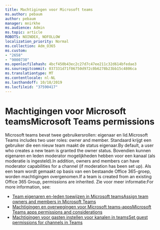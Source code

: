 ```yaml
---
title: Machtigingen voor Microsoft teams
ms.author: pebaum
author: pebaum
manager: mnirkhe
ms.audience: Admin
ms.topic: article
ROBOTS: NOINDEX, NOFOLLOW
localization_priority: Normal
ms.collection: Adm_O365
ms.custom:
- "2658"
- "9000730"
ms.openlocfilehash: 4bcf450b43ec2c27d7c47ee211c32d614bfedae3
ms.sourcegitcommit: 037331d71f06750d972c0b6278b23bb15c4806ca
ms.translationtype: MT
ms.contentlocale: nl-NL
ms.lasthandoff: 10/18/2019
ms.locfileid: "37590417"
---
```

# <a name="microsoft-teams-permissions"></a><span data-ttu-id="47e7a-102">Machtigingen voor Microsoft teams</span><span class="sxs-lookup"><span data-stu-id="47e7a-102">Microsoft Teams permissions</span></span>

<span data-ttu-id="47e7a-103">Microsoft teams bevat twee gebruikersrollen: eigenaar en lid.</span><span class="sxs-lookup"><span data-stu-id="47e7a-103">Microsoft Teams includes two user roles: owner and member.</span></span> <span data-ttu-id="47e7a-104">Standaard krijgt een gebruiker die een nieuw team maakt de status eigenaar.</span><span class="sxs-lookup"><span data-stu-id="47e7a-104">By default, a user who creates a new team is granted the owner status.</span></span> <span data-ttu-id="47e7a-105">Bovendien kunnen eigenaren en leden moderator mogelijkheden hebben voor een kanaal (als moderatie is ingesteld).</span><span class="sxs-lookup"><span data-stu-id="47e7a-105">In addition, owners and members can have moderator capabilities for a channel (if moderation has been set up).</span></span> <span data-ttu-id="47e7a-106">Als een team wordt gemaakt op basis van een bestaande Office 365-groep, worden machtigingen overgenomen.</span><span class="sxs-lookup"><span data-stu-id="47e7a-106">If a team is created from an existing Office 365 Group, permissions are inherited.</span></span> <span data-ttu-id="47e7a-107">Zie voor meer informatie:</span><span class="sxs-lookup"><span data-stu-id="47e7a-107">For more information, see:</span></span>

- [<span data-ttu-id="47e7a-108">Team eigenaren en-leden toewijzen in Microsoft teams</span><span class="sxs-lookup"><span data-stu-id="47e7a-108">Assign team owners and members in Microsoft Teams</span></span>](https://docs.microsoft.com/microsoftteams/assign-roles-permissions)
- [<span data-ttu-id="47e7a-109">Machtigingen en overwegingen voor Microsoft teams-apps</span><span class="sxs-lookup"><span data-stu-id="47e7a-109">Microsoft Teams apps permissions and considerations</span></span>](https://docs.microsoft.com/microsoftteams/app-permissions)
- [<span data-ttu-id="47e7a-110">Machtigingen voor gasten instellen voor kanalen in teams</span><span class="sxs-lookup"><span data-stu-id="47e7a-110">Set guest permissions for channels in Teams</span></span>](https://support.office.com/article/4756c468-2746-4bfd-a582-736d55fcc169)
